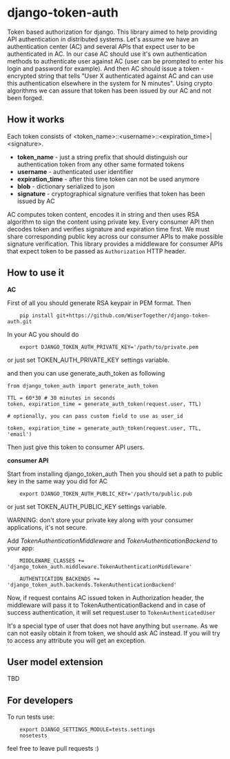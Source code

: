 django-token-auth
=================

Token based authorization for django.
This library aimed to help providing API authentication in distributed systems.
Let's assume we have an authentication center (AC) and several APIs that expect user to be authenticated in AC.
In our case AC should use it's own authentication methods to authenticate user against AC (user can be prompted to enter his login and password for example). And then AC should issue a token - encrypted string that tells "User X authenticated against AC and can use this authentication elsewhere in the system for N minutes". Using crypto algorithms we can assure that token has been issued by our AC and not been forged.

How it works
-----------------
Each token consists of \<token_name\>::\<username\>::\<expiration_time\>|\<signature\>.
+ **token_name** - just a string prefix that should distinguish our authentication token from any other same formated tokens
+ **username** - authenticated user identifier
+ **expiration_time** - after this time token can not be used anymore
+ **blob** - dictionary serialized to json
+ **signature** - cryptographical signature verifies that token has been issued by AC

AC computes token content, encodes it in string and then uses RSA algorithm to sign the content using private key.
Every consumer API then decodes token and verifies signature and expiration time first. We must share corresponding public key across our consumer APIs to make possible signature verification. 
This library provides a middleware for consumer APIs that expect token to be passed as ```Authorization``` HTTP header.

How to use it
------------------

**AC**

First of all you should generate RSA keypair in PEM format.
Then 
```
    pip install git+https://github.com/WiserTogether/django-token-auth.git
```

In your AC you should do
```
    export DJANGO_TOKEN_AUTH_PRIVATE_KEY='/path/to/private.pem
```
or just set TOKEN_AUTH_PRIVATE_KEY settings variable.

and then you can use generate_auth_token as following
```
from django_token_auth import generate_auth_token

TTL = 60*30 # 30 minutes in seconds
token, expiration_time = generate_auth_token(request.user, TTL)

# optionally, you can pass custom field to use as user_id

token, expiration_time = generate_auth_token(request.user, TTL, 'email')
```
Then just give this token to consumer API users.

**consumer API**

Start from installing django_token_auth
Then you should set a path to public key in the same way you did for AC

```
    export DJANGO_TOKEN_AUTH_PUBLIC_KEY='/path/to/public.pub
```
or just set TOKEN_AUTH_PUBLIC_KEY settings variable.

WARNING: don't store your private key along with your consumer applications, it's not secure.

Add *TokenAuthenticationMiddleware* and *TokenAuthenticationBackend* to your app:

```
    MIDDLEWARE_CLASSES += 'django_token_auth.middleware.TokenAuthenticationMiddleware'
```

```
    AUTHENTICATION_BACKENDS += 'django_token_auth.backends.TokenAuthenticationBackend'
```

Now, if request contains AC issued token in Authorization header, the middleware will pass it to TokenAuthenticationBackend and in case of success authentication, it will set request.user to ```TokenAuthenticatedUser```

It's a special type of user that does not have anything but ```username```. As we can not easily obtain it from token, we should ask AC instead. If you will try to access any attribute you will get an exception.

User model extension
---------------
TBD

For developers
---------------

To run tests use:
```
    export DJANGO_SETTINGS_MODULE=tests.settings
    nosetests
```

feel free to leave pull requests :)
